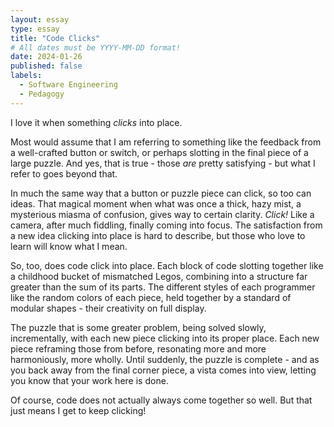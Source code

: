 ```yaml
---
layout: essay
type: essay
title: "Code Clicks"
# All dates must be YYYY-MM-DD format!
date: 2024-01-26
published: false
labels:
  - Software Engineering
  - Pedagogy
---
```

I love it when something *clicks* into place.

Most would assume that I am referring to something like the feedback from a well-crafted button or switch, or perhaps slotting in the final piece of a large puzzle. And yes, that is true - those *are* pretty satisfying - but what I refer to goes beyond that.

In much the same way that a button or puzzle piece can click, so too can ideas. That magical moment when what was once a thick, hazy mist, a mysterious miasma of confusion, gives way to certain clarity. *Click!* Like a camera, after much fiddling, finally coming into focus. The satisfaction from a new idea clicking into place is hard to describe, but those who love to learn will know what I mean. 

So, too, does code click into place. Each block of code slotting together like a childhood bucket of mismatched Legos, combining into a structure far greater than the sum of its parts. The different styles of each programmer like the random colors of each piece, held together by a standard of modular shapes - their creativity on full display. 

The puzzle that is some greater problem, being solved slowly, incrementally, with each new piece clicking into its proper place. Each new piece reframing those from before, resonating more and more harmoniously, more wholly. Until suddenly, the puzzle is complete - and as you back away from the final corner piece, a vista comes into view, letting you know that your work here is done.

Of course, code does not actually always come together so well. But that just means I get to keep clicking!
